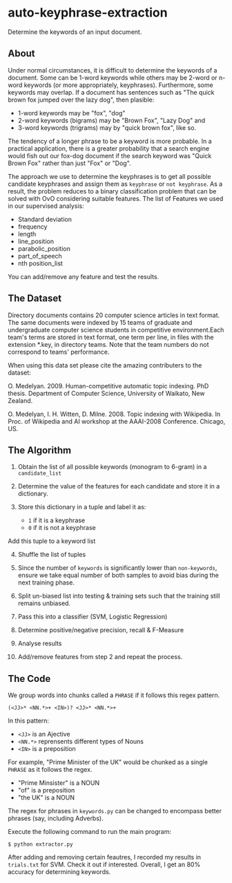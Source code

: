 # auto-keyphrase-extraction
Determine the keywords of an input document.

## About

Under normal circumstances, it is difficult to determine the keywords of a document. Some can be 1-word keywords while others may be 2-word or n-word keywords (or more appropriately, keyphrases). Furthermore, some keywords may overlap. If a document has sentences such as  "The quick brown fox jumped over the lazy dog", then plasible:
- 1-word keywords may be "fox", "dog"
- 2-word keywords (bigrams) may be "Brown Fox", "Lazy Dog" and
- 3-word keywords (trigrams) may by "quick brown fox", like so.

The tendency of a longer phrase to be a keyword is more probable. In a practical application, there is a greater probability that a search engine would fish out our fox-dog document if the search keyword was "Quick Brown Fox" rather than just "Fox" or "Dog".

The approach we use to determine the keyphrases is to get all possible candidate keyphrases and assign them as `keyphrase` or `not keyphrase`. As a result, the problem reduces to a binary classification problem that can be solved with OvO considering suitable features. The list of Features we used in our supervised analysis:

- Standard deviation
- frequency
- length
- line_position
- parabolic_position
- part_of_speech
- nth position_list

You can add/remove any feature and test the results.

## The Dataset

Directory documents contains 20 computer science articles in text format. The same documents were indexed by 15 teams of graduate and undergraduate computer science students in competitive environment.Each team's terms are stored in text format, one term per line, in files with the extension *.key, in directory teams. Note that the team numbers do not correspond to teams' performance.

When using this data set please cite the amazing contributers to the dataset:

O. Medelyan. 2009. Human-competitive automatic topic indexing. PhD thesis. Department of Computer Science, University of Waikato, New Zealand. 

O. Medelyan, I. H. Witten, D. Milne. 2008. Topic indexing with Wikipedia. In Proc. of Wikipedia and AI workshop at the AAAI-2008 Conference. Chicago, US.



## The Algorithm

1. Obtain the list of all possible keywords (monogram to 6-gram) in a `candidate_list`

2. Determine the value of the features for each candidate and store it in a dictionary. 

3. Store this dictionary in a tuple and label it as:
	- `1` if it is a keyphrase
	- `0` if it is not a keyphrase

Add this tuple to a keyword list

4. Shuffle the list of tuples 

5. Since the number of `keywords` is significantly lower than `non-keywords`, ensure we take equal number of both samples to avoid bias during the next training phase.

6. Split un-biased list into testing & training sets such that the training still remains unbiased.

7. Pass this into a classifier (SVM, Logistic Regression)

8. Determine positive/negative precision, recall & F-Measure

9. Analyse results

10. Add/remove features from step 2 and repeat the process.


## The Code

We group words into chunks called a `PHRASE` if it follows this regex pattern. 
```
(<JJ>* <NN.*>+ <IN>)? <JJ>* <NN.*>+
```
In this pattern:
- `<JJ>` is an Ajective
- `<NN.*>` reprensents different types of Nouns
- `<IN>` is a preposition

For example, "Prime Minister of the UK" would be chunked as a single `PHRASE` as it follows the regex. 
- "Prime Minsister" is a NOUN
- "of" is a preposition
- "the UK" is a NOUN

The regex for phrases in `keywords.py` can be changed to encompass better phrases (say, including Adverbs). 

Execute the following command to run the main program:

```
$ python extractor.py
```
After adding and removing certain feautres, I recorded my results in `trials.txt` for SVM. Check it out if interested. Overall, I get an 80% accuracy for determining keywords.


